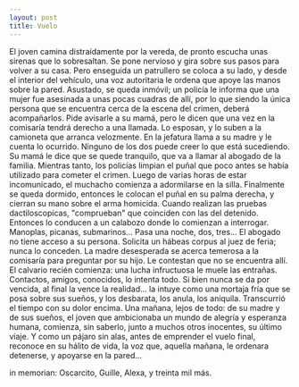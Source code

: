 ```yaml
---
layout: post
title: Vuelo
---
```


El joven camina distraídamente por la vereda, de pronto  escucha unas sirenas que lo sobresaltan. Se pone nervioso y gira sobre sus pasos para volver a su casa. 
Pero enseguida un patrullero se coloca a su lado, y desde el interior del vehículo, una voz autoritaria le ordena que apoye las manos sobre la pared.
Asustado, se queda inmóvil; un policía le informa que una mujer fue asesinada a unas pocas cuadras de allí, por lo que siendo la única persona que se encuentra cerca de la escena del crimen, deberá acompañarlos.
Pide avisarle a su mamá, pero le dicen que una vez en la comisaría tendrá derecho a una llamada.
Lo esposan, y lo suben a la camioneta que arranca velozmente.
En la jefatura llama a su madre y le cuenta lo ocurrido. Ninguno de los dos puede creer lo que está sucediendo.
Su mamá le dice que se quede tranquilo, que va a llamar al abogado de la familia.
Mientras tanto, los policías limpian el puñal que poco antes se había utilizado para cometer el crimen.                                                                Luego de varias horas de estar incomunicado, el muchacho comienza a adormilarse en la silla. Finalmente se queda dormido, entonces le colocan el puñal en su palma derecha, y cierran su mano sobre el arma homicida. Cuando realizan las pruebas  dactiloscopicas, "comprueban" que coinciden con las del detenido.
Entonces lo conducen a un calabozo donde lo comienzan a interrogar. Manoplas, picanas, submarinos... Pasa una noche, dos, tres... El abogado no tiene acceso a su persona. Solicita un  hábeas corpus al juez de feria; nunca lo conceden. La madre desesperada se acerca temerosa a la comisaría para preguntar por su hijo. Le contestan que no se encuentra allí.
El calvario recién comienza: una lucha infructuosa le muele las entrañas.
Contactos, amigos, conocidos, lo intenta todo. Si bien nunca se da por vencida, al final la vence la realidad... la intuye como una mortaja fría que se posa sobre sus sueños, y los desbarata, los anula, los aniquila. 
Transcurrió el tiempo con su dolor encima. Una mañana, lejos de todo: de su madre y de sus sueños,  el joven que ambicionaba un mundo de alegría y esperanza humana, comienza, sin saberlo, junto a muchos otros inocentes, su último viaje. Y como un pájaro sin alas, antes de emprender el vuelo final, reconoce en su hálito de vida, la voz que, aquella mañana, le ordenara detenerse, y apoyarse en la pared...

in memorian: Oscarcito,
Guille, Alexa, y treinta mil  más.
